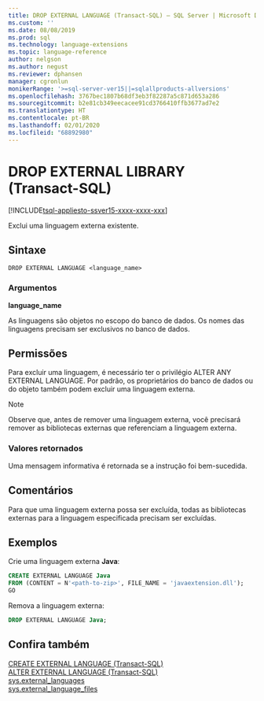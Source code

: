 ```yaml
---
title: DROP EXTERNAL LANGUAGE (Transact-SQL) – SQL Server | Microsoft Docs
ms.custom: ''
ms.date: 08/08/2019
ms.prod: sql
ms.technology: language-extensions
ms.topic: language-reference
author: nelgson
ms.author: negust
ms.reviewer: dphansen
manager: cgronlun
monikerRange: '>=sql-server-ver15||=sqlallproducts-allversions'
ms.openlocfilehash: 3767bec1807b68df3eb3f82287a5c871d653a286
ms.sourcegitcommit: b2e81cb349eecacee91cd3766410ffb3677ad7e2
ms.translationtype: HT
ms.contentlocale: pt-BR
ms.lasthandoff: 02/01/2020
ms.locfileid: "68892980"
---
```

# <a name="drop-external-library-transact-sql"></a>DROP EXTERNAL LIBRARY (Transact-SQL)  
[!INCLUDE[tsql-appliesto-ssver15-xxxx-xxxx-xxx](../../includes/tsql-appliesto-ssver15-xxxx-xxxx-xxx.md)]

Exclui uma linguagem externa existente.

## <a name="syntax"></a>Sintaxe

```text
DROP EXTERNAL LANGUAGE <language_name>
```

### <a name="arguments"></a>Argumentos

**language_name**

As linguagens são objetos no escopo do banco de dados. Os nomes das linguagens precisam ser exclusivos no banco de dados.

## <a name="permissions"></a>Permissões

Para excluir uma linguagem, é necessário ter o privilégio ALTER ANY EXTERNAL LANGUAGE. Por padrão, os proprietários do banco de dados ou do objeto também podem excluir uma linguagem externa.

> [!NOTE]
> Observe que, antes de remover uma linguagem externa, você precisará remover as bibliotecas externas que referenciam a linguagem externa.

### <a name="return-values"></a>Valores retornados

Uma mensagem informativa é retornada se a instrução foi bem-sucedida.

## <a name="remarks"></a>Comentários

Para que uma linguagem externa possa ser excluída, todas as bibliotecas externas para a linguagem especificada precisam ser excluídas.

## <a name="examples"></a>Exemplos

Crie uma linguagem externa **Java**:

```sql
CREATE EXTERNAL LANGUAGE Java 
FROM (CONTENT = N'<path-to-zip>', FILE_NAME = 'javaextension.dll');
GO
```

Remova a linguagem externa:

```sql
DROP EXTERNAL LANGUAGE Java;
```

## <a name="see-also"></a>Confira também

[CREATE EXTERNAL LANGUAGE (Transact-SQL)](create-external-language-transact-sql.md)  
[ALTER EXTERNAL LANGUAGE (Transact-SQL)](alter-external-language-transact-sql.md)  
[sys.external_languages](../../relational-databases/system-catalog-views/sys-external-languages-transact-sql.md)  
[sys.external_language_files](../../relational-databases/system-catalog-views/sys-external-language-files-transact-sql.md)  
